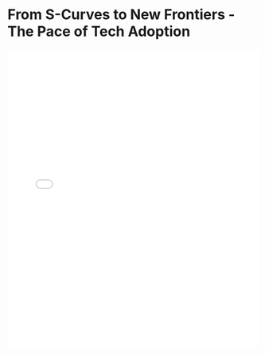# From S-Curves to New Frontiers - The Pace of Tech Adoption

<embed src="From S-Curves to New Frontiers - The Pace of Tech Adoption.pdf" type="application/pdf" width="100%" height="600px">

